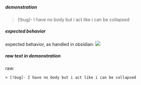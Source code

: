 ##### demonstration
> [!bug]- I have no body but i act like i can be collapsed

##### expected behavior
expected behavior, as handled in obsidian:
![](https://files.catbox.moe/ybwlet.png)

##### raw text in demonstration
raw:
```
> [!bug]- I have no body but i act like i can be collapsed
```
